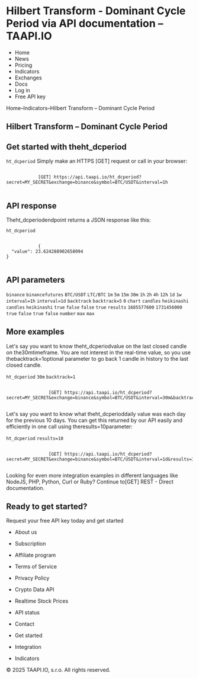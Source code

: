 # Hilbert Transform - Dominant Cycle Period via API documentation – TAAPI.IO

- Home
- News
- Pricing
- Indicators
- Exchanges
- Docs
- Log in
- Free API key

Home–Indicators–Hilbert Transform – Dominant Cycle Period


## Hilbert Transform – Dominant Cycle Period

## Get started with theht_dcperiod
`ht_dcperiod` Simply make an HTTPS [GET] request or call in your browser:


```

			[GET] https://api.taapi.io/ht_dcperiod?secret=MY_SECRET&exchange=binance&symbol=BTC/USDT&interval=1h
		
```

## API response
Theht_dcperiodendpoint returns a JSON response like this:

`ht_dcperiod` 
```

			{
  "value": 23.624288902658094
}
		
```

## API parameters
`binance` `binancefutures` `BTC/USDT` `LTC/BTC` `1m` `5m` `15m` `30m` `1h` `2h` `4h` `12h` `1d` `1w` `interval=1h` `interval=1d` `backtrack` `backtrack=5` `0` `chart` `candles` `heikinashi` `candles` `heikinashi` `true` `false` `false` `true` `results` `1685577600` `1731456000` `true` `false` `true` `false` `number` `max` `max` 
## More examples
Let's say you want to know theht_dcperiodvalue on the last closed candle on the30mtimeframe. You are not interest in the real-time value, so you use thebacktrack=1optional parameter to go back 1 candle in history to the last closed candle.

`ht_dcperiod` `30m` `backtrack=1` 
```

				[GET] https://api.taapi.io/ht_dcperiod?secret=MY_SECRET&exchange=binance&symbol=BTC/USDT&interval=30m&backtrack=1
			
```
Let's say you want to know what theht_dcperioddaily value was each day for the previous 10 days. You can get this returned by our API easily and efficiently in one call using theresults=10parameter:

`ht_dcperiod` `results=10` 
```

				[GET] https://api.taapi.io/ht_dcperiod?secret=MY_SECRET&exchange=binance&symbol=BTC/USDT&interval=1d&results=10
			
```
Looking for even more integration examples in different languages like NodeJS, PHP, Python, Curl or Ruby? Continue to[GET] REST - Direct documentation.


## Ready to get started?
Request your free API key today and get started

- About us
- Subscription
- Affiliate program
- Terms of Service
- Privacy Policy
- Crypto Data API
- Realtime Stock Prices
- API status
- Contact

- Get started
- Integration
- Indicators

© 2025 TAAPI.IO, s.r.o. All rights reserved.

